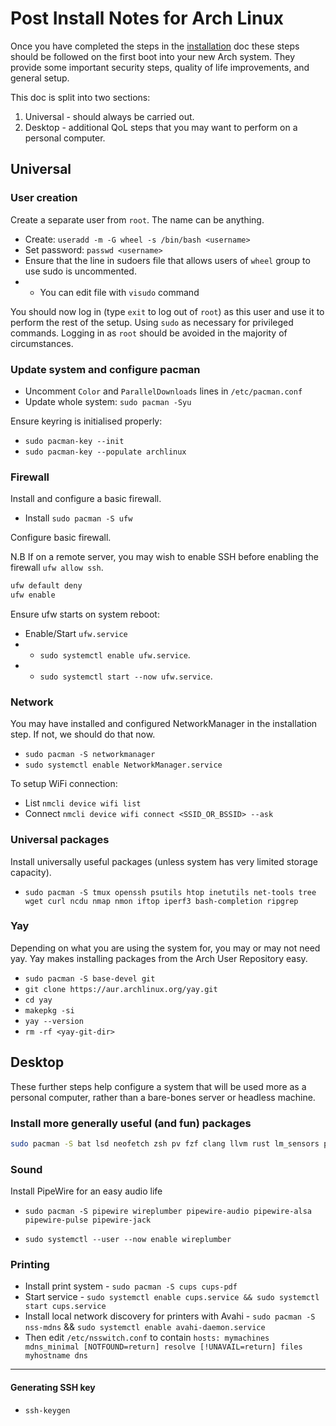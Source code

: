 # Post Install Notes for Arch Linux

Once you have completed the steps in the [installation](./installation.md) doc these steps should be followed on the first boot into your new Arch system. They provide some important security steps, quality of life improvements, and general setup. 

This doc is split into two sections:

1. Universal - should always be carried out.
2. Desktop - additional QoL steps that you may want to perform on a personal computer.

## Universal

### User creation

Create a separate user from `root`. The name can be anything.

- Create: `useradd -m -G wheel -s /bin/bash <username>`
- Set password: `passwd <username>`
- Ensure that the line in sudoers file that allows users of `wheel` group to use sudo is uncommented.
- - You can edit file with `visudo` command

You should now log in (type `exit` to log out of `root`) as this user and use it to perform the rest of the setup. Using `sudo` as necessary for privileged commands. Logging in as `root` should be avoided in the majority of circumstances.

### Update system and configure pacman


- Uncomment `Color` and `ParallelDownloads` lines in `/etc/pacman.conf`
- Update whole system: `sudo pacman -Syu`

Ensure keyring is initialised properly:

- `sudo pacman-key --init`
- `sudo pacman-key --populate archlinux`

### Firewall

Install and configure a basic firewall.

- Install `sudo pacman -S ufw`

Configure basic firewall.

N.B If on a remote server, you may wish to enable SSH before enabling the firewall `ufw allow ssh`.

``` bash
ufw default deny
ufw enable
```

Ensure ufw starts on system reboot:

- Enable/Start `ufw.service`
- - `sudo systemctl enable ufw.service`.
- - `sudo systemctl start --now ufw.service`.


### Network

You may have installed and configured NetworkManager in the installation step. If not, we should do that now.

- `sudo pacman -S networkmanager`
- `sudo systemctl enable NetworkManager.service`

To setup WiFi connection:

- List `nmcli device wifi list`
- Connect `nmcli device wifi connect <SSID_OR_BSSID> --ask`

### Universal packages

Install universally useful packages (unless system has very limited storage capacity).

- `sudo pacman -S tmux openssh psutils htop inetutils net-tools tree wget curl ncdu nmap nmon iftop iperf3 bash-completion ripgrep`

### Yay

Depending on what you are using the system for, you may or may not need yay. Yay makes installing packages from the Arch User Repository easy.

- `sudo pacman -S base-devel git`
- `git clone https://aur.archlinux.org/yay.git`
- `cd yay`
- `makepkg -si`
- `yay --version`
- `rm -rf <yay-git-dir>`

## Desktop

These further steps help configure a system that will be used more as a personal computer, rather than a bare-bones server or headless machine.

### Install more generally useful (and fun) packages


``` bash
sudo pacman -S bat lsd neofetch zsh pv fzf clang llvm rust lm_sensors python-pip imagemagick jq github-cli lolcat neovim nvm 
```



### Sound

Install PipeWire for an easy audio life

- `sudo pacman -S pipewire wireplumber pipewire-audio pipewire-alsa pipewire-pulse pipewire-jack`

- `sudo systemctl --user --now enable wireplumber`

### Printing

- Install print system - `sudo pacman -S cups cups-pdf`
- Start service - `sudo systemctl enable cups.service && sudo systemctl start cups.service`
- Install local network discovery for printers with Avahi - `sudo pacman -S nss-mdns` && `sudo systemctl enable avahi-daemon.service`
- Then edit `/etc/nsswitch.conf` to contain `hosts: mymachines mdns_minimal [NOTFOUND=return] resolve [!UNAVAIL=return] files myhostname dns`

---

#### Generating SSH key

- `ssh-keygen`
